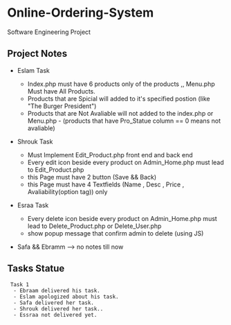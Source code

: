 # Online-Ordering-System
Software Engineering Project

## Project  Notes 
  
  - Eslam Task 
      - Index.php must have 6 products only of the products ,, Menu.php Must have All Products. 
      - Products that are Spicial will added to it's specified postion (like "The Burger President") 
      - Products that are Not Avaliable will not added to the index.php or Menu.php 
              - (products that have Pro_Statue column == 0 means not avaliable)
                      
  - Shrouk Task  
     - Must Implement Edit_Product.php front end and back end 
     - Every edit icon beside every product on Admin_Home.php must lead to Edit_Product.php 
     - this Page must have 2 button (Save && Back)
     - this Page must have 4 Textfields (Name ,  Desc , Price , Avaliability(option tag)) only 
               
  - Esraa Task 
     - Every delete icon beside every product on Admin_Home.php must lead to Delete_Product.php or Delete_User.php
     - show popup message that confirm admin to delete (using JS)
            
  - Safa && Ebramm --> no notes till now
  
  ## Tasks Statue
  
     Task 1
      - Ebraam delivered his task.
      - Eslam apologized about his task.
      - Safa delivered her task.
      - Shrouk delivered her task..
      - Essraa not delivered yet.

               
               


